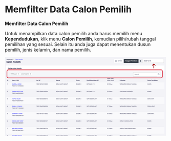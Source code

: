 # Memfilter Data Calon Pemilih

**Memfilter Data Calon Pemilih**

Untuk menampilkan data calon pemilih anda harus memilih menu **Kependudukan**, klik menu **Calon Pemilih**, kemudian pilih/rubah tanggal pemilihan yang sesuai. Selain itu anda juga dapat menentukan dusun pemilih, jenis kelamin, dan nama pemilih.

![](../../../.gitbook/assets/58.png)

